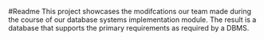 #Readme
This project showcases the modifcations our team made during the course of our database systems implementation module. The result is a database that supports the primary requirements as required by a DBMS. 
